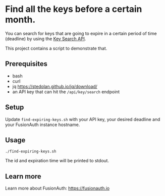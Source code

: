 # Find all the keys before a certain month.

You can search for keys that are going to expire in a certain period of time (deadline) by using the [Key Search API](https://fusionauth.io/docs/v1/tech/apis/keys#search-for-keys).

This project contains a script to demonstrate that.

## Prerequisites

* bash
* curl
* jq https://stedolan.github.io/jq/download/
* an API key that can hit the `/api/key/search` endpoint

## Setup

Update `find-expiring-keys.sh` with your API key, your desired deadline and your FusionAuth instance hostname.

## Usage

```
./find-expiring-keys.sh
```

The id and expiration time will be printed to stdout.

## Learn more

Learn more about FusionAuth: https://fusionauth.io
